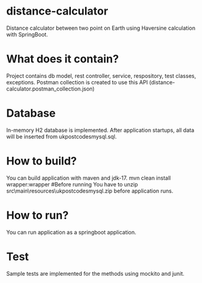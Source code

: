 # distance-calculator
Distance calculator between two point on Earth using Haversine calculation with SpringBoot.
# What does it contain?
Project contains db model, rest controller, service, respository, test classes, exceptions.
Postman collection is created to use this API (distance-calculator.postman_collection.json)
# Database
In-memory H2 database is implemented.
After application startups, all data will be inserted from ukpostcodesmysql.sql.
# How to build?
You can build application with maven and jdk-17.
mvn clean install wrapper:wrapper
#Before running
You have to unzip src\main\resources\ukpostcodesmysql.zip before application runs.
# How to run?
You can run application as a springboot application.
# Test
Sample tests are implemented for the methods using mockito and junit.
